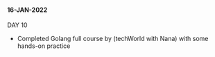 
#### 16-JAN-2022

DAY 10

- Completed Golang full course by (techWorld with Nana) with some hands-on practice 